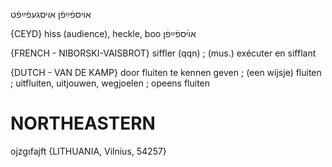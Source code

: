 אויספֿײַפֿן
אויסגעפֿײַפֿט

{CEYD}
hiss (audience), heckle, boo אױ֜ספֿײַפֿן

{FRENCH - NIBORSKI-VAISBROT}
siffler (qqn) ; (mus.) exécuter en sifflant

{DUTCH - VAN DE KAMP}
door fluiten te kennen geven ; (een wijsje) fluiten ; uitfluiten, uitjouwen, wegjoelen ; opeens fluiten

NORTHEASTERN
==============

ojzgɩfajft {LITHUANIA, Vilnius, 54257}